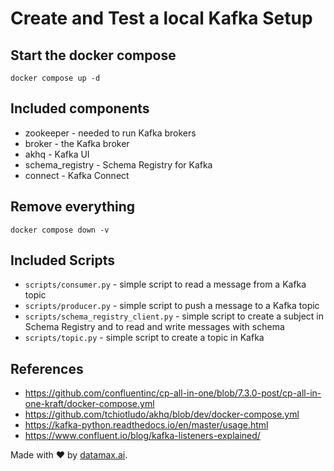 # Create and Test a local Kafka Setup

## Start the docker compose

```commandline
docker compose up -d
```

## Included components

* zookeeper - needed to run Kafka brokers
* broker - the Kafka broker
* akhq - Kafka UI
* schema_registry - Schema Registry for Kafka
* connect - Kafka Connect

## Remove everything

```commandline
docker compose down -v
```

## Included Scripts

* `scripts/consumer.py` - simple script to read a message from a Kafka topic
* `scripts/producer.py` - simple script to push a message to a Kafka topic
* `scripts/schema_registry_client.py` - simple script to create a subject in
Schema Registry and to read and write messages with schema
* `scripts/topic.py` - simple script to create a topic in Kafka

## References

* https://github.com/confluentinc/cp-all-in-one/blob/7.3.0-post/cp-all-in-one-kraft/docker-compose.yml
* https://github.com/tchiotludo/akhq/blob/dev/docker-compose.yml
* https://kafka-python.readthedocs.io/en/master/usage.html
* https://www.confluent.io/blog/kafka-listeners-explained/

Made with ❤️ by [datamax.ai](https://www.datamax.ai/).
